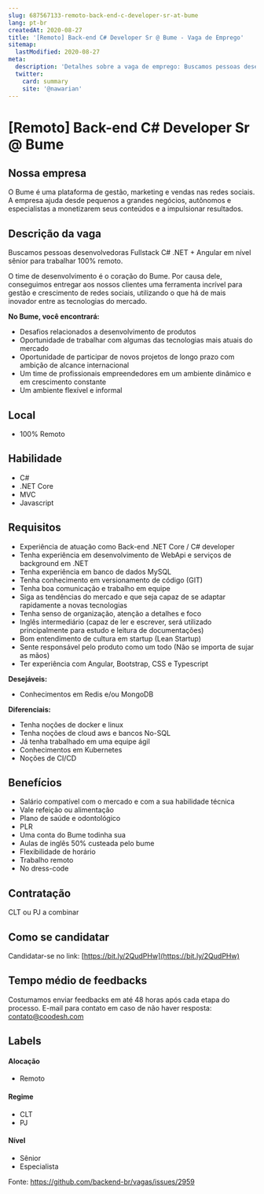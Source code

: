 ```yaml
---
slug: 687567133-remoto-back-end-c-developer-sr-at-bume
lang: pt-br
createdAt: 2020-08-27
title: '[Remoto] Back-end C# Developer Sr @ Bume - Vaga de Emprego'
sitemap:
  lastModified: 2020-08-27
meta:
  description: 'Detalhes sobre a vaga de emprego: Buscamos pessoas desenvolvedoras Fullstack C# .NET + Angular em nível sênior para trabalhar 100% remoto. O time de desenvolvimento é o coração do Bume. Por causa dele, conseguimos entregar aos nossos clientes uma ferramenta incrível para gestão e crescimento de redes sociais, utilizando o que há de mais inovador entre as tecnologias do mercado. **No Bume, você encontrará:** - Desafios relacionados a desenvolvimento de produtos - Oportunidade de trabalhar com algumas das tecnologias mais atuais do mercado - Oportunidade de participar de novos projetos de longo prazo com ambição de alcance internacional - Um time de profissionais empreendedores em um ambiente dinâmico e em crescimento constante - Um ambiente flexível e informal'
  twitter:
    card: summary
    site: '@nawarian'
---
```


# [Remoto] Back-end C# Developer Sr @ Bume

## Nossa empresa

O Bume é uma plataforma de gestão, marketing e vendas nas redes sociais. A empresa ajuda desde pequenos a grandes negócios, autônomos e especialistas a monetizarem seus conteúdos e a impulsionar resultados.

## Descrição da vaga

Buscamos pessoas desenvolvedoras Fullstack C# .NET + Angular em nível sênior para trabalhar 100% remoto.

O time de desenvolvimento é o coração do Bume. Por causa dele, conseguimos entregar aos nossos clientes uma ferramenta incrível para gestão e crescimento de redes sociais, utilizando o que há de mais inovador entre as tecnologias do mercado.

**No Bume, você encontrará:**

- Desafios relacionados a desenvolvimento de produtos
- Oportunidade de trabalhar com algumas das tecnologias mais atuais do mercado
- Oportunidade de participar de novos projetos de longo prazo com ambição de alcance internacional
- Um time de profissionais empreendedores em um ambiente dinâmico e em crescimento constante
- Um ambiente flexível e informal

## Local

- 100% Remoto 

## Habilidade

- C#
- .NET Core
- MVC
- Javascript

## Requisitos

- Experiência de atuação como Back-end .NET Core / C# developer
- Tenha experiência em desenvolvimento de WebApi e serviços de background em .NET
- Tenha experiência em banco de dados MySQL
- Tenha conhecimento em versionamento de código (GIT)
- Tenha boa comunicação e trabalho em equipe
- Siga as tendências do mercado e que seja capaz de se adaptar rapidamente a novas tecnologias
- Tenha senso de organização, atenção a detalhes e foco
- Inglês intermediário (capaz de ler e escrever, será utilizado principalmente para estudo e leitura de documentações)
- Bom entendimento de cultura em startup (Lean Startup)
- Sente responsável pelo produto como um todo (Não se importa de sujar as mãos)
- Ter experiência com Angular, Bootstrap, CSS e Typescript

**Desejáveis:**
- Conhecimentos em Redis e/ou MongoDB

**Diferenciais:**

- Tenha noções de docker e linux
- Tenha noções de cloud aws e bancos No-SQL
- Já tenha trabalhado em uma equipe ágil
- Conhecimentos em Kubernetes
- Noções de CI/CD

## Benefícios

- Salário compatível com o mercado e com a sua habilidade técnica
- Vale refeição ou alimentação
- Plano de saúde e odontológico
- PLR
- Uma conta do Bume todinha sua
- Aulas de inglês 50% custeada pelo bume
- Flexibilidade de horário
- Trabalho remoto
- No dress-code

## Contratação

CLT ou PJ a combinar

## Como se candidatar

Candidatar-se no link: [https://bit.ly/2QudPHw](https://bit.ly/2QudPHw)

## Tempo médio de feedbacks

Costumamos enviar feedbacks em até 48 horas após cada etapa do processo.
E-mail para contato em caso de não haver resposta: contato@coodesh.com

## Labels

#### Alocação
- Remoto

#### Regime
- CLT
- PJ

#### Nível
- Sênior
- Especialista


Fonte: https://github.com/backend-br/vagas/issues/2959